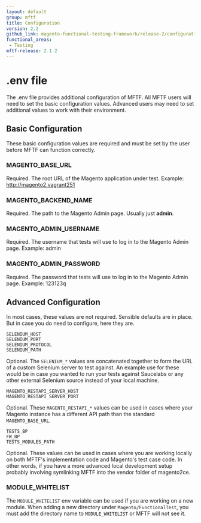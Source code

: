 ```yaml
---
layout: default
group: mftf
title: Configuration
version: 2.2
github_link: magento-functional-testing-framework/release-2/configuration.md
functional_areas:
 - Testing
mftf-release: 2.1.2
---
```


# .env file

The .env file provides additional configuration of MFTF. All MFTF users will need to set the basic configuration values. Advanced users may need to set additional values to work with their environment.

## Basic Configuration

These basic configuration values are required and must be set by the user before MFTF can function correctly.

### MAGENTO_BASE_URL
Required. The root URL of the Magento application under test. Example: http://magento2.vagrant251

### MAGENTO_BACKEND_NAME
Required. The path to the Magento Admin page. Usually just **admin**.

### MAGENTO_ADMIN_USERNAME
Required. The username that tests will use to log in to the Magento Admin page. Example: admin

### MAGENTO_ADMIN_PASSWORD
Required. The password that tests will use to log in to the Magento Admin page. Example: 123123q

## Advanced Configuration

In most cases, these values are not required. Sensible defaults are in place. But in case you do need to configure, here they are.

```
SELENIUM_HOST
SELENIUM_PORT
SELENIUM_PROTOCOL
SELENIUM_PATH
```

Optional. The `SELENIUM_*` values are concatenated together to form the URL of a custom Selenium server to test against. An example use for these would be in case you wanted to run your tests against Saucelabs or any other external Selenium source instead of your local machine.

```
MAGENTO_RESTAPI_SERVER_HOST
MAGENTO_RESTAPI_SERVER_PORT
```

Optional. These `MAGENTO_RESTAPI_*` values can be used in cases where your Magento instance has a different API path than the standard `MAGENTO_BASE_URL`.

```
TESTS_BP
FW_BP
TESTS_MODULES_PATH
```

Optional. These values can be used in cases where you are working locally on both MFTF's implementation code and Magento's test case code. In other words, if you have a more advanced local development setup probably involving symlinking MFTF into the vendor folder of magento2ce.

### MODULE_WHITELIST

The `MODULE_WHITELIST` env variable can be used if you are working on a new module. When adding a new directory under `Magento/FunctionalTest`, you must add the directory name to `MODULE_WHITELIST` or MFTF will not see it.